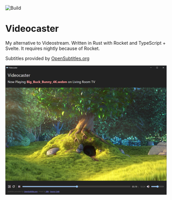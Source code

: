 ![Build](https://github.com/jbfp/videocaster/workflows/Build/badge.svg)

# Videocaster
My alternative to Videostream. Written in Rust with Rocket and TypeScript + Svelte. It requires nightly because of Rocket.

Subtitles provided by [OpenSubtitles.org](https://www.opensubtitles.org)

![Videocaster](video_player.png)
